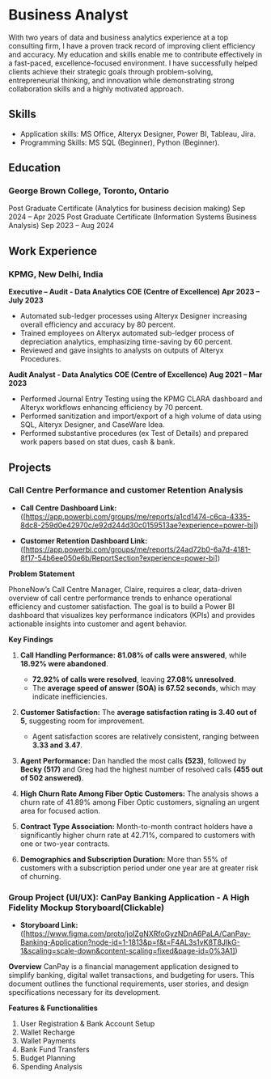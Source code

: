 # Business Analyst
With two years of data and business analytics experience at a top consulting firm, I have a proven track record of improving client efficiency and accuracy. My education and skills enable me to contribute effectively in a fast-paced, excellence-focused environment. I have successfully helped clients achieve their strategic goals through problem-solving,  entrepreneurial thinking, and innovation while demonstrating strong collaboration skills and a highly motivated approach.

## Skills
- Application skills: MS Office, Alteryx Designer, Power BI, Tableau, Jira.
- Programming Skills: MS SQL (Beginner), Python (Beginner).

## Education
### George Brown College, Toronto, Ontario
Post Graduate Certificate (Analytics for business decision making) Sep 2024 – Apr 2025
Post Graduate Certificate (Information Systems Business Analysis)  Sep 2023 – Aug 2024

## Work Experience
### KPMG, New Delhi, India
**Executive – Audit - Data Analytics COE (Centre of Excellence) Apr 2023 – July 2023**
- Automated sub-ledger processes using Alteryx Designer increasing overall efficiency and accuracy by 80 percent.
- Trained employees on Alteryx automated sub-ledger process of depreciation analytics, emphasizing time-saving by 60 percent.
- Reviewed and gave insights to analysts on outputs of Alteryx Procedures.

**Audit Analyst - Data Analytics COE (Centre of Excellence) Aug 2021 – Mar 2023**
- Performed Journal Entry Testing using the KPMG CLARA dashboard and Alteryx workflows enhancing efficiency by 70 percent.
- Performed sanitization and import/export of a high volume of data using SQL, Alteryx Designer, and CaseWare Idea.
- Performed substantive procedures (ex Test of Details) and prepared work papers based on stat dues, cash & bank.

## Projects
### Call Centre Performance and customer Retention Analysis

- **Call Centre Dashboard Link:** ([https://app.powerbi.com/groups/me/reports/a1cd1474-c6ca-4335-8dc8-259d0e42970c/e92d244d30c0159513ae?experience=power-bi])

- **Customer Retention Dashboard Link:** ([https://app.powerbi.com/groups/me/reports/24ad72b0-6a7d-4181-8f17-54b6ee050e6b/ReportSection?experience=power-bi])

**Problem Statement**

PhoneNow’s Call Centre Manager, Claire, requires a clear, data-driven overview of call centre performance trends to enhance operational efficiency and customer satisfaction. The goal is to build a Power BI dashboard that visualizes key performance indicators (KPIs) and provides actionable insights into customer and agent behavior.

**Key Findings**

1. **Call Handling Performance:** **81.08% of calls were answered**, while **18.92% were abandoned**.  
   - **72.92% of calls were resolved**, leaving **27.08% unresolved**.  
   - The **average speed of answer (SOA) is 67.52 seconds**, which may indicate inefficiencies.  

2. **Customer Satisfaction:** The **average satisfaction rating is 3.40 out of 5**, suggesting room for improvement.  
   - Agent satisfaction scores are relatively consistent, ranging between **3.33 and 3.47**.

3. **Agent Performance:** Dan handled the most calls **(523)**, followed by **Becky (517)** and Greg had the highest number of resolved calls **(455 out of 502 answered)**.

4. **High Churn Rate Among Fiber Optic Customers:** The analysis shows a churn rate of 41.89% among Fiber Optic customers, signaling an urgent area for focused action.

5. **Contract Type Association:** Month-to-month contract holders have a significantly higher churn rate at 42.71%, compared to customers with one or two-year contracts.

6. **Demographics and Subscription Duration:** More than 55% of customers with a subscription period under one year are at greater risk of churning. 


### **Group Project (UI/UX): CanPay Banking Application - A High Fidelity Mockup Storyboard(Clickable)**
- **Storyboard Link:** ([https://www.figma.com/proto/joIZgNXRfoGyzNDnA6PaLA/CanPay-Banking-Application?node-id=1-1813&p=f&t=F4AL3s1vK8T8JIkG-1&scaling=scale-down&content-scaling=fixed&page-id=0%3A1])

**Overview**
CanPay is a financial management application designed to simplify banking, digital wallet transactions, and budgeting for users. This document outlines the functional requirements, user stories, and design specifications necessary for its development.

**Features & Functionalities**
1. User Registration & Bank Account Setup
2. Wallet Recharge
3. Wallet Payments
4. Bank Fund Transfers
5. Budget Planning
6. Spending Analysis
